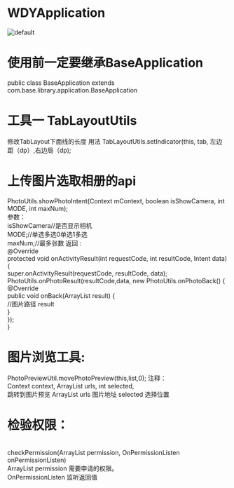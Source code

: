 # WDYApplication
![default](https://cloud.githubusercontent.com/assets/9795249/26715147/1b94607c-47a7-11e7-92dd-81494f8dbc7f.jpeg)
# 使用前一定要继承BaseApplication
public class BaseApplication extends com.base.library.application.BaseApplication 

# 工具一 TabLayoutUtils
修改TabLayout下面线的长度
用法 TabLayoutUtils.setIndicator(this, tab, 左边距（dp）,右边局（dp);
# 上传图片选取相册的api
PhotoUtils.showPhotoIntent(Context mContext, boolean isShowCamera, int MODE, int maxNum);
<br>参数：
<br>isShowCamera//是否显示相机 
<br>MODE;//单选多选0单选1多选 
<br>maxNum;//最多张数
返回 :
<br> @Override
<br> protected void onActivityResult(int requestCode, int resultCode, Intent data) {
<br> super.onActivityResult(requestCode, resultCode, data);
<br> PhotoUtils.onPhotoResult(resultCode,data, new PhotoUtils.onPhotoBack() {
<br> @Override
<br> public void onBack(ArrayList<String> result) {
<br> //图片路径 result
<br> }
<br> });
<br> }
# 图片浏览工具:
PhotoPreviewUtil.movePhotoPreview(this,list,0);
注释：
<br> Context context, ArrayList<String> urls, int selected,
<br> 跳转到图片预览 ArrayList<String> urls 图片地址 selected 选择位置
# 检验权限：
<br> checkPermission(ArrayList<String> permission, OnPermissionListen onPermissionListen)
<br> ArrayList<String> permission 需要申请的权限。
<br> OnPermissionListen 监听返回值

